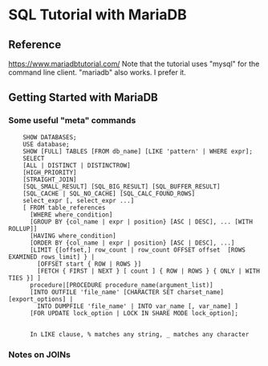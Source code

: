 #   SQL Tutorial with MariaDB
## Reference
https://www.mariadbtutorial.com/
Note that the tutorial uses "mysql" for the command line client.  "mariadb"
also works.  I prefer it.
##  Getting Started with MariaDB
### Some useful "meta" commands
        SHOW DATABASES;
        USE database;
        SHOW [FULL] TABLES [FROM db_name] [LIKE 'pattern' | WHERE expr];
        SELECT
        [ALL | DISTINCT | DISTINCTROW]
        [HIGH_PRIORITY]
        [STRAIGHT_JOIN]
        [SQL_SMALL_RESULT] [SQL_BIG_RESULT] [SQL_BUFFER_RESULT]
        [SQL_CACHE | SQL_NO_CACHE] [SQL_CALC_FOUND_ROWS]
        select_expr [, select_expr ...]
        [ FROM table_references
          [WHERE where_condition]
          [GROUP BY {col_name | expr | position} [ASC | DESC], ... [WITH ROLLUP]]
          [HAVING where_condition]
          [ORDER BY {col_name | expr | position} [ASC | DESC], ...]
          [LIMIT {[offset,] row_count | row_count OFFSET offset  [ROWS EXAMINED rows_limit] } |
            [OFFSET start { ROW | ROWS }]
            [FETCH { FIRST | NEXT } [ count ] { ROW | ROWS } { ONLY | WITH TIES }] ]
          procedure|[PROCEDURE procedure_name(argument_list)]
          [INTO OUTFILE 'file_name' [CHARACTER SET charset_name] [export_options] |
            INTO DUMPFILE 'file_name' | INTO var_name [, var_name] ]
          [FOR UPDATE lock_option | LOCK IN SHARE MODE lock_option];


          In LIKE clause, % matches any string, _ matches any character

### Notes on JOINs

